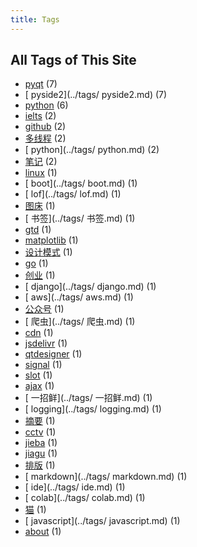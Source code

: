 ```yaml
---
title: Tags
---
```

## All Tags of This Site
* [pyqt](../tags/pyqt.md) (7)
* [ pyside2](../tags/ pyside2.md) (7)
* [python](../tags/python.md) (6)
* [ielts](../tags/ielts.md) (2)
* [github](../tags/github.md) (2)
* [多线程](../tags/多线程.md) (2)
* [ python](../tags/ python.md) (2)
* [笔记](../tags/笔记.md) (2)
* [linux](../tags/linux.md) (1)
* [ boot](../tags/ boot.md) (1)
* [ lof](../tags/ lof.md) (1)
* [图床](../tags/图床.md) (1)
* [ 书签](../tags/ 书签.md) (1)
* [gtd](../tags/gtd.md) (1)
* [matplotlib](../tags/matplotlib.md) (1)
* [设计模式](../tags/设计模式.md) (1)
* [go](../tags/go.md) (1)
* [创业](../tags/创业.md) (1)
* [ django](../tags/ django.md) (1)
* [ aws](../tags/ aws.md) (1)
* [公众号](../tags/公众号.md) (1)
* [ 爬虫](../tags/ 爬虫.md) (1)
* [cdn](../tags/cdn.md) (1)
* [jsdelivr](../tags/jsdelivr.md) (1)
* [qtdesigner](../tags/qtdesigner.md) (1)
* [signal](../tags/signal.md) (1)
* [slot](../tags/slot.md) (1)
* [ajax](../tags/ajax.md) (1)
* [ 一招鲜](../tags/ 一招鲜.md) (1)
* [ logging](../tags/ logging.md) (1)
* [摘要](../tags/摘要.md) (1)
* [cctv](../tags/cctv.md) (1)
* [jieba](../tags/jieba.md) (1)
* [jiagu](../tags/jiagu.md) (1)
* [排版](../tags/排版.md) (1)
* [ markdown](../tags/ markdown.md) (1)
* [ ide](../tags/ ide.md) (1)
* [ colab](../tags/ colab.md) (1)
* [猫](../tags/猫.md) (1)
* [ javascript](../tags/ javascript.md) (1)
* [about](../tags/about.md) (1)